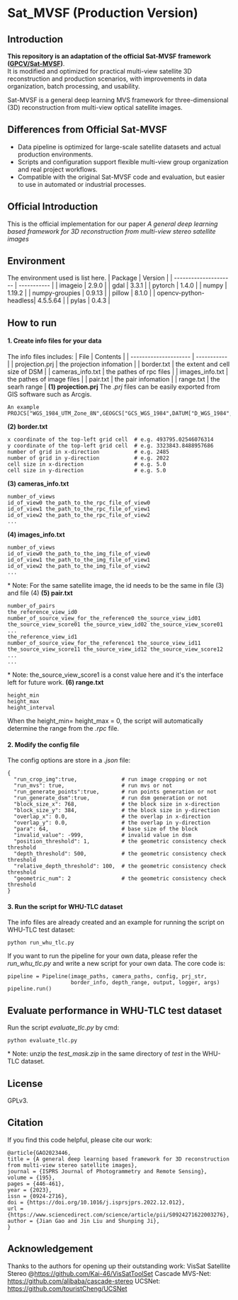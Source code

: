 # Sat_MVSF (Production Version)

## Introduction

**This repository is an adaptation of the official Sat-MVSF framework ([GPCV/Sat-MVSF](http://gpcv.whu.edu.cn))**.  
It is modified and optimized for practical multi-view satellite 3D reconstruction and production scenarios, with improvements in data organization, batch processing, and usability.

Sat-MVSF is a general deep learning MVS framework for three-dimensional (3D) reconstruction from multi-view optical satellite images.

## Differences from Official Sat-MVSF

- Data pipeline is optimized for large-scale satellite datasets and actual production environments.
- Scripts and configuration support flexible multi-view group organization and real project workflows.
- Compatible with the original Sat-MVSF code and evaluation, but easier to use in automated or industrial processes.

## Official Introduction

This is the official implementation for our paper *A general deep learning based framework for 3D reconstruction from multi-view stereo satellite images*

## Environment
The environment used is list here.
| Package               | Version     |
| --------------------- | ----------- |
| imageio               | 2.9.0       | 
| gdal                  | 3.3.1       |
| pytorch               | 1.4.0       |
| numpy                 | 1.19.2      |
| numpy-groupies        | 0.9.13      |
| pillow                | 8.1.0       |
| opencv-python-headless| 4.5.5.64    |
| pylas                 | 0.4.3       |

## How to run
#### 1. Create info files for your data
The info files includes: 
| File                  | Contents                               |
| --------------------- | -----------                            |
| projection.prj        | the projection infomation              |
| border.txt            | the extent and cell size of DSM        |
| cameras_info.txt      | the pathes of rpc files                |
| images_info.txt       | the pathes of image files              |
| pair.txt              | the pair infomation                    |
| range.txt             | the searh range                        |
**(1) projection.prj**
The *.prj* files can be easily exported from GIS software such as Arcgis.
```
An example
PROJCS["WGS_1984_UTM_Zone_8N",GEOGCS["GCS_WGS_1984",DATUM["D_WGS_1984",SPHEROID["WGS_1984",6378137.0,298.257223563]],PRIMEM["Greenwich",0.0],UNIT["Degree",0.0174532925199433]],PROJECTION["Transverse_Mercator"],PARAMETER["False_Easting",500000.0],PARAMETER["False_Northing",0.0],PARAMETER["Central_Meridian",-135.0],PARAMETER["Scale_Factor",0.9996],PARAMETER["Latitude_Of_Origin",0.0],UNIT["Meter",1.0],AUTHORITY["EPSG",32608]]
```
**(2) border.txt**
```
x coordinate of the top-left grid cell  # e.g. 493795.02546076314
y coordinate of the top-left grid cell  # e.g. 3323843.8488957686
number of grid in x-direction           # e.g. 2485
number of grid in y-direction           # e.g. 2022
cell size in x-direction                # e.g. 5.0
cell size in y-direction                # e.g. 5.0
```
**(3) cameras_info.txt**
```
number_of_views
id_of_view0 the_path_to_the_rpc_file_of_view0
id_of_view1 the_path_to_the_rpc_file_of_view1
id_of_view2 the_path_to_the_rpc_file_of_view2
...
```
**(4) images_info.txt**
```
number_of_views
id_of_view0 the_path_to_the_img_file_of_view0
id_of_view1 the_path_to_the_img_file_of_view1
id_of_view2 the_path_to_the_img_file_of_view2
...
```
\* Note: For the same satellite image, the id needs to be the same in file (3) and file (4)
**(5) pair.txt**
```
number_of_pairs
the_reference_view_id0
number_of_source_view_for_the_reference0 the_source_view_id01 the_source_view_score01 the_source_view_id02 the_source_view_score01 ...
the_reference_view_id1
number_of_source_view_for_the_reference1 the_source_view_id11 the_source_view_score11 the_source_view_id12 the_source_view_score12 ...
...
```
\* Note: the_source_view_score1 is a const value here and it's the interface left for future work.
**(6) range.txt**
```
height_min
height_max
height_interval
```
When the height_min= height_max = 0, the script will automatically determine the range from the *.rpc* file.
#### 2. Modify the config file
The config options are store in a *.json* file:
```
{
  "run_crop_img":true,              # run image cropping or not
  "run_mvs": true,                  # run mvs or not
  "run_generate_points":true,       # run points generation or not
  "run_generate_dsm":true,          # run dsm generation or not
  "block_size_x": 768,              # the block size in x-direction
  "block_size_y": 384,              # the block size in y-direction
  "overlap_x": 0.0,                 # the overlap in x-direction
  "overlap_y": 0.0,                 # the overlap in y-direction
  "para": 64,                       # base size of the block
  "invalid_value": -999,            # invalid value in dsm
  "position_threshold": 1,          # the geometric consistency check threshold
  "depth_threshold": 500,           # the geometric consistency check threshold
  "relative_depth_threshold": 100,  # the geometric consistency check threshold
  "geometric_num": 2                # the geometric consistency check threshold
}
```
#### 3. Run the script for WHU-TLC dataset
The info files are already created and an example for running the script on WHU-TLC test dataset:
```
python run_whu_tlc.py
```
If you want to run the pipeline for your own data, please refer the *run_whu_tlc.py* and write a new script for your own data. The core code is:
```
pipeline = Pipeline(image_paths, camera_paths, config, prj_str,
                    border_info, depth_range, output, logger, args)
pipeline.run()
```

## Evaluate performance in WHU-TLC test dataset
Run the script *evaluate_tlc.py* by cmd:
```
python evaluate_tlc.py
```
\* Note: unzip the *test_mask.zip* in the same directory of *test* in the WHU-TLC dataset. 
## License
GPLv3. 

## Citation
If you find this code helpful, please cite our work:
```
@article{GAO2023446,
title = {A general deep learning based framework for 3D reconstruction from multi-view stereo satellite images},
journal = {ISPRS Journal of Photogrammetry and Remote Sensing},
volume = {195},
pages = {446-461},
year = {2023},
issn = {0924-2716},
doi = {https://doi.org/10.1016/j.isprsjprs.2022.12.012},
url = {https://www.sciencedirect.com/science/article/pii/S0924271622003276},
author = {Jian Gao and Jin Liu and Shunping Ji},
}
```

## Acknowledgement
Thanks to the authors for opening up their outstanding work:
VisSat Satellite Stereo @https://github.com/Kai-46/VisSatToolSet
Cascade MVS-Net: https://github.com/alibaba/cascade-stereo
UCSNet: https://github.com/touristCheng/UCSNet
